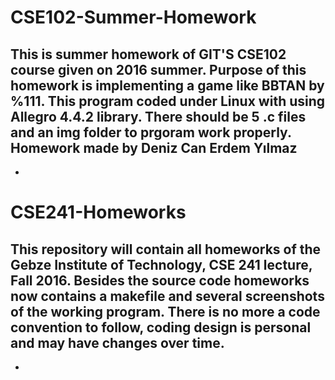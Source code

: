 # CSE102-Summer-Homework
This is summer homework of GIT'S CSE102 course given on 2016 summer.
Purpose of this homework is implementing a game like BBTAN by %111.
This program coded under Linux with using Allegro 4.4.2 library.
There should be 5 .c files and an img folder to prgoram work properly.
Homework made by Deniz Can Erdem Yılmaz
-
-
# CSE241-Homeworks
This repository will contain all homeworks of the Gebze Institute of Technology, CSE 241 lecture, Fall 2016. Besides the source code homeworks now contains a makefile and several screenshots of the working program. There is no more a code convention to follow, coding design is personal and may have changes over time.
-
-
